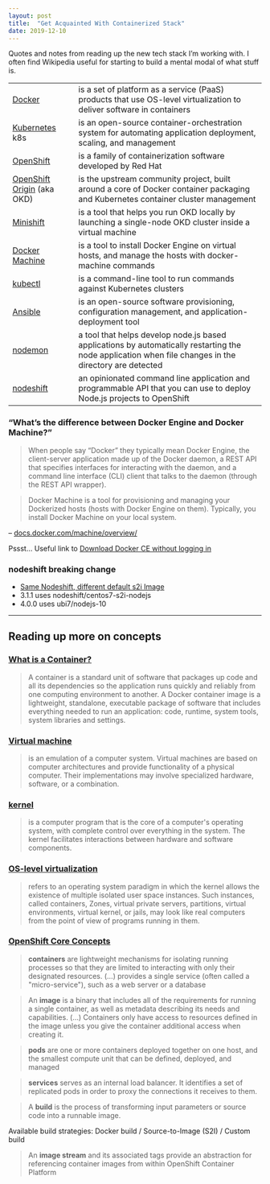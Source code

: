 ```yaml
---
layout: post
title:  "Get Acquainted With Containerized Stack"
date: 2019-12-10
---
```


Quotes and notes from reading up the new tech stack I’m working with. I often find Wikipedia useful for starting to build a mental modal of what stuff is.

| | |
| --- | --- |
| [Docker](https://en.wikipedia.org/wiki/Docker_(software)) | is a set of platform as a service (PaaS) products that use OS-level virtualization to deliver software in containers |
| [Kubernetes](https://en.wikipedia.org/wiki/Kubernetes)<br>k8s | is an open-source container-orchestration system for automating application deployment, scaling, and management |
| [OpenShift](https://en.wikipedia.org/wiki/OpenShift) | is a family of containerization software developed by Red Hat |
| [OpenShift Origin](https://docs.okd.io/) (aka OKD) | is the upstream community project, built around a core of Docker container packaging and Kubernetes container cluster management |
| [Minishift](https://www.okd.io/minishift/) | is a tool that helps you run OKD locally by launching a single-node OKD cluster inside a virtual machine |
| [Docker Machine](https://docs.docker.com/machine/overview/) | is a tool to install Docker Engine on virtual hosts, and manage the hosts with docker-machine commands |
| [kubectl](https://kubernetes.io/docs/tasks/tools/install-kubectl/) | is a command-line tool to run commands against Kubernetes clusters |
| [Ansible](https://en.wikipedia.org/wiki/Ansible_(software)) | is an open-source software provisioning, configuration management, and application-deployment tool |
| [nodemon](https://www.npmjs.com/package/@a1motion/nodemon) | a tool that helps develop node.js based applications by automatically restarting the node application when file changes in the directory are detected |
| [nodeshift](https://nodeshift.dev/nodeshift/) | an opinionated command line application and programmable API that you can use to deploy Node.js projects to OpenShift |


### “What’s the difference between Docker Engine and Docker Machine?”
> When people say “Docker” they typically mean Docker Engine, the client-server application made up of the Docker daemon, a REST API that specifies interfaces for interacting with the daemon, and a command line interface (CLI) client that talks to the daemon (through the REST API wrapper).

> Docker Machine is a tool for provisioning and managing your Dockerized hosts (hosts with Docker Engine on them). Typically, you install Docker Machine on your local system.

– [docs.docker.com/machine/overview/](https://docs.docker.com/machine/overview/)

Pssst… Useful link to [Download Docker CE without logging in](https://github.com/docker/docker.github.io/issues/6910#issuecomment-405216460)


### nodeshift breaking change

* [Same Nodeshift, different default s2i Image](https://github.com/nodeshift/nodeshift/releases/tag/v4.0.0)
* 3.1.1 uses nodeshift/centos7-s2i-nodejs
* 4.0.0 uses ubi7/nodejs-10

---

## Reading up more on concepts

### [What is a Container?](https://www.docker.com/resources/what-container)

> A container is a standard unit of software that packages up code and all its dependencies so the application runs quickly and reliably from one computing environment to another. A&nbsp;Docker container image is a lightweight, standalone, executable package of software that includes everything needed to run an application: code, runtime, system tools, system libraries and settings.

### [Virtual machine](https://en.wikipedia.org/wiki/Virtual_machine)

> is an emulation of a computer system. Virtual machines are based on computer architectures and provide functionality of a physical computer. Their implementations may involve specialized hardware, software, or a combination.

### [kernel](https://en.wikipedia.org/wiki/Kernel_(operating_system))

>  is a computer program that is the core of a computer's operating system, with complete control over everything in the system. The kernel facilitates interactions between hardware and software components.

### [OS-level virtualization](https://en.wikipedia.org/wiki/OS-level_virtualization)

> refers to an operating system paradigm in which the kernel allows the existence of multiple isolated user space instances. Such instances, called containers, Zones, virtual private servers, partitions, virtual environments, virtual kernel, or jails, may look like real computers from the point of view of programs running in them.

### [OpenShift Core Concepts](https://docs.openshift.com/container-platform/3.11/architecture/core_concepts/containers_and_images.html)

> **containers** are lightweight mechanisms for isolating running processes so that they are limited to interacting with only their designated resources. (…) provides a single service (often called a "micro-service"), such as a web server or a database

> An **image** is a binary that includes all of the requirements for running a single container, as well as metadata describing its needs and capabilities. (…) Containers only have access to resources defined in the image unless you give the container additional access when creating it.

> **pods** are one or more containers deployed together on one host, and the smallest compute unit that can be defined, deployed, and managed

> **services** serves as an internal load balancer. It identifies a set of replicated pods in order to proxy the connections it receives to them.

> A **build** is the process of transforming input parameters or source code into a runnable image.

Available build strategies: Docker build / Source-to-Image (S2I) / Custom build

> An **image stream** and its associated tags provide an abstraction for referencing container images from within OpenShift Container Platform
